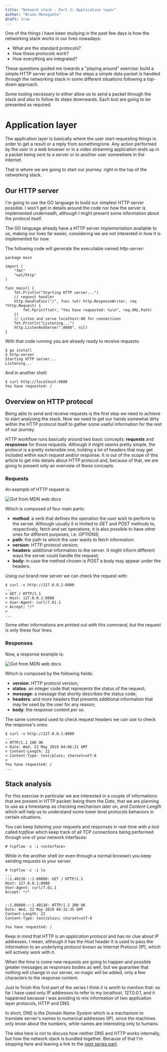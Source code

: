 ```yaml
---
title: "Network stack - Part 1: Application layer"
author: "Bruno Meneguele"
draft: true
---
```


One of the things I have been studying in the past few days is how the
networking stack works in our lives nowadays:

* What are the standard protocols?
* How these protocols work?
* How everything are integrated?

These questions guided me towards a "playing around" exercise: build a simple
HTTP server and follow all the steps a simple data packet is handled through
the networking stack in some different situations following a top-down
approach.

Some tooling necessary to either allow us to send a packet through the stack
and also to follow its steps downwards. Each tool are going to be presented as
required.

# Application layer

The application layer is basically where the user start requesting things in
order to get a result or a reply from something/one. Any action performed by
the user in a web browser or in a video streaming application ends up in a
packet being sent to a server or to another user somewhere in the internet.

That is where we are going to start our journey: right in the top of the
networking stack.

## Our HTTP server

I'm going to use the GO language to build our simplest HTTP server possible. I
won't get in details around the code nor how the server is implemented
underneath, although I might present some information about the protocol
itself.

The GO language already have a HTTP server implementation available to us,
making our lives far easier, considering we are not interested in how it is
implemented for now.

The following code will generate the executable named _http-server_:

```
package main

import (
    "fmt"
    "net/http"
)

func main() {
    fmt.Println("Starting HTTP server...")
    // request handler
    http.HandleFunc("/", func (wtr http.ResponseWriter, req *http.Request) {
        fmt.Fprintf(wtr, "You have requested: %s\n", req.URL.Path)
    })
    // Listen and serve localhost:80 for connections
    fmt.Println("Listening...")
    http.ListenAndServe(":8080", nil)
} 
```

With that code running you are already ready to receive requests:
    
```
$ go install
$ http-server
Starting HTTP server...
Listening...
```

And in another shell:

```
$ curl http://localhost:8080
You have requested: /
```

## Overview on HTTP protocol

Being able to send and receive requests is the first step we need to achieve to
start analysing the stack. Now we need to get our hands somewhat dirty within
the HTTP protocol itself to gather some useful information for the rest of our
journey.

HTTP workflow runs basically around two basic concepts: **requests** and
**responses** for those requests. Although it might seems pretty simple, the
protocol is a pretty extensible one, holding a lot of headers that may get
included within each request and/or response. It is out of the scope of this
article to get into details about HTTP protocol and, because of that, we are
going to present only an overview of these concepts.

### Requests

An example of HTTP request is:

![Got from MDN web docs](/imgs/http-request.png)

Which is composed of four main parts:

* **method**: a verb that defines the operation the user wish to perform to the
  server. Although usually it is limited to _GET_ and _POST_ methods to,
  respectively, fetch and set operations, it is also possible to have other
  ones for different purposes, i.e. _OPTIONS_;
* **path**: the path to which the user wants to fetch information:
* **version**: HTTP protocol version;
* **headers**: additional information to the server. It might inform different
  ways the server could handle the request;
* **body**: in case the method chosen is _POST_ a body may appear under the
  headers.

Using our brand new server we can check the request with:

    $ curl -v http://127.0.0.1:8080
    ...
    > GET / HTTP/1.1
    > Host: 127.0.0.1:8080
    > User-Agent: curl/7.61.1
    > Accept: */*
    >
    ...

Some other informations are printed out with this command, but the request is
only these four lines.

### Responses

Now, a response example is:

![Got from MDN web docs](/imgs/http-response.png)

Which is composed by the following fields:

* **version**: HTTP protocol version;
* **status**: an integer code that represents the status of the request;
* **message**: a message that shortly describes the status code;
* **headers**: and more headers that presents additional information that may be
  used by the user for any reason;
* **body**: the response content _per se_.

The same command used to check request headers we can use to check the
response's ones:

    $ curl -v http://127.0.0.1:8080
    ...
    < HTTP/1.1 200 OK
    < Date: Wed, 22 May 2019 04:06:21 GMT
    < Content-Length: 22
    < Content-Type: text/plain; charset=utf-8
    <
    You have requested: /
    ...

## Stack analysis

For this exercise in particular we are interested in a couple of informations
that are present in HTTP packet: being them the _Date_, that we are planning to
use as a timestamp as checking mechanism later on, and _Content-Length_ which
will help us to understand some lower level protocols behaviors in certain
situations.

You can keep listening your requests and responses in real-time with a tool
called _tcpflow_ which keep track of all TCP connections being performed
through one of your network interfaces:

    # tcpflow -c -i <interface>

While in the another shell (or even through a normal browser) you keep
sending requests to your server.

    # tcpflow -c -i lo
    ...
    ::1.40138-::1.08080: GET / HTTP/1.1
    Host: 127.0.0.1:8080
    User-Agent: curl/7.61.1
    Accept: */*


    ::1.08080-::1.40138: HTTP/1.1 200 OK
    Date: Wed, 22 May 2019 04:32:35 GMT
    Content-Length: 22
    Content-Type: text/plain; charset=utf-8

    You have requested: /

Keep in mind that HTTP is an *application protocol* and has no clue about IP
addresses. I mean, although it has the _Host_ header it is used to pass the
information to an underlying protocol known as Internet Protocol (IP), which
will actively work with it.

When the time is come new requests are going to happen and possible greater
messages as responses bodies as well, but we guarantee that nothing will change
in our server, no magic will be added, only a few characters to the response
content.

Just to finish this first part of the series I think it is worth to mention
that: so far I have used only IP addresses to refer to my _localhost_,
127.0.0.1, and it happened because I was avoiding to mix information of two
application layer protocols, HTTP and DNS.

In short, DNS is the _Domain Name System_ which is a mechanism to translate
server's names to numerical addresses (IP), since the machines only know about
the numbers, while names are interesting only to humans.

The idea here is not to discuss how neither DNS and HTTP works internally, but
how the network stack is bundled together. Because of that I'm stopping here
and leaving a link to the [next series part](/posts/net-stack-transport).
